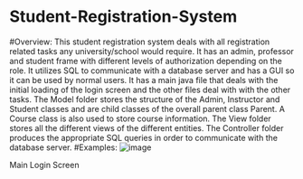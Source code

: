 # Student-Registration-System
#Overview:
This student registration system deals with all registration related tasks any university/school would require. It has an admin, professor and student frame with different levels of authorization depending on the role. It utilizes SQL to communicate with a database server and has a GUI so it can be used by normal users. It has a main java file that deals with the initial loading of the login screen and the other files deal with with the other tasks. The Model folder stores the structure of the Admin, Instructor and Student classes and are child classes of the overall parent class Parent. A Course class is also used to store course information. The View folder stores all the different views of the different entities. The Controller folder produces the appropriate SQL queries in order to communicate with the database server. 
#Examples:
![image](https://github.com/Amrtamer711/Student-Registration-System/assets/131773782/b05a23b4-f0d5-4141-8bd9-616a3a3e47cc)

Main Login Screen
